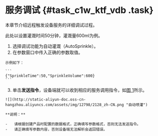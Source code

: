 # 服务调试 {#task_c1w_ktf_vdb .task}

本章节介绍远程触发设备服务的详细调试过程。

此处以设置灌溉时间50分钟，灌溉量600ml为例。

1.   选择调试功能为自动灌溉（AutoSprinkle）。 
2.   在参数窗口中传入正确的参数取值。 

    示例如下：

    ```
    {"SprinkleTime":50,"SprinkleVolume":600}
    ```

3.   单击**发送指令**，设备端就可以收到相应的服务调用指令，如[图 1](#fig_hpn_jgj_vdb)所示。 

    ![](http://static-aliyun-doc.oss-cn-hangzhou.aliyuncs.com/assets/img/12798/2128_zh-CN.png "自动喷灌")

    **说明：** 

    -   请根据创建产品时配置的数据格式，正确填写参数格式，否则无法发送指令。
    -   请正确填写参数内容，否则设备端无法解析会返回错误。

